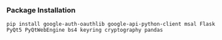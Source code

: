 ### Package Installation
```
pip install google-auth-oauthlib google-api-python-client msal Flask PyQt5 PyQtWebEngine bs4 keyring cryptography pandas
```
